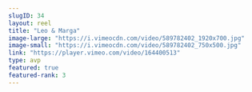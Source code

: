 ```yaml
---
slugID: 34
layout: reel
title: "Leo & Marga"
image-large: "https://i.vimeocdn.com/video/589782402_1920x700.jpg"
image-small: "https://i.vimeocdn.com/video/589782402_750x500.jpg"
link: "https://player.vimeo.com/video/164400513"
type: avp
featured: true
featured-rank: 3
---
```

